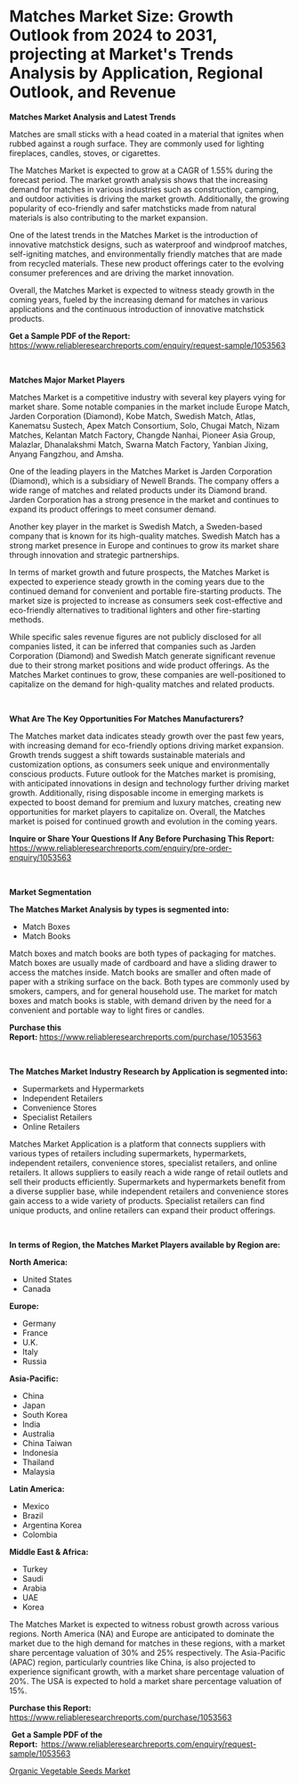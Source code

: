 <p><h1>Matches Market Size: Growth Outlook from 2024 to 2031, projecting at Market's Trends Analysis by Application, Regional Outlook, and Revenue</h1></p><p><strong>Matches Market Analysis and Latest Trends</strong></p>
<p><p>Matches are small sticks with a head coated in a material that ignites when rubbed against a rough surface. They are commonly used for lighting fireplaces, candles, stoves, or cigarettes.</p><p>The Matches Market is expected to grow at a CAGR of 1.55% during the forecast period. The market growth analysis shows that the increasing demand for matches in various industries such as construction, camping, and outdoor activities is driving the market growth. Additionally, the growing popularity of eco-friendly and safer matchsticks made from natural materials is also contributing to the market expansion.</p><p>One of the latest trends in the Matches Market is the introduction of innovative matchstick designs, such as waterproof and windproof matches, self-igniting matches, and environmentally friendly matches that are made from recycled materials. These new product offerings cater to the evolving consumer preferences and are driving the market innovation.</p><p>Overall, the Matches Market is expected to witness steady growth in the coming years, fueled by the increasing demand for matches in various applications and the continuous introduction of innovative matchstick products.</p></p>
<p><strong>Get a Sample PDF of the Report:&nbsp;</strong> <a href="https://www.reliableresearchreports.com/enquiry/request-sample/1053563">https://www.reliableresearchreports.com/enquiry/request-sample/1053563</a></p>
<p>&nbsp;</p>
<p><strong>Matches Major Market Players</strong></p>
<p><p> Matches Market is a competitive industry with several key players vying for market share. Some notable companies in the market include Europe Match, Jarden Corporation (Diamond), Kobe Match, Swedish Match, Atlas, Kanematsu Sustech, Apex Match Consortium, Solo, Chugai Match, Nizam Matches, Kelantan Match Factory, Changde Nanhai, Pioneer Asia Group, Malazlar, Dhanalakshmi Match, Swarna Match Factory, Yanbian Jixing, Anyang Fangzhou, and Amsha.</p><p>One of the leading players in the Matches Market is Jarden Corporation (Diamond), which is a subsidiary of Newell Brands. The company offers a wide range of matches and related products under its Diamond brand. Jarden Corporation has a strong presence in the market and continues to expand its product offerings to meet consumer demand.</p><p>Another key player in the market is Swedish Match, a Sweden-based company that is known for its high-quality matches. Swedish Match has a strong market presence in Europe and continues to grow its market share through innovation and strategic partnerships.</p><p>In terms of market growth and future prospects, the Matches Market is expected to experience steady growth in the coming years due to the continued demand for convenient and portable fire-starting products. The market size is projected to increase as consumers seek cost-effective and eco-friendly alternatives to traditional lighters and other fire-starting methods.</p><p>While specific sales revenue figures are not publicly disclosed for all companies listed, it can be inferred that companies such as Jarden Corporation (Diamond) and Swedish Match generate significant revenue due to their strong market positions and wide product offerings. As the Matches Market continues to grow, these companies are well-positioned to capitalize on the demand for high-quality matches and related products.</p></p>
<p>&nbsp;</p>
<p><strong>What Are The Key Opportunities For Matches Manufacturers?</strong></p>
<p><p>The Matches market data indicates steady growth over the past few years, with increasing demand for eco-friendly options driving market expansion. Growth trends suggest a shift towards sustainable materials and customization options, as consumers seek unique and environmentally conscious products. Future outlook for the Matches market is promising, with anticipated innovations in design and technology further driving market growth. Additionally, rising disposable income in emerging markets is expected to boost demand for premium and luxury matches, creating new opportunities for market players to capitalize on. Overall, the Matches market is poised for continued growth and evolution in the coming years.</p></p>
<p><strong>Inquire or Share Your Questions If Any Before Purchasing This Report:</strong> <a href="https://www.reliableresearchreports.com/enquiry/pre-order-enquiry/1053563">https://www.reliableresearchreports.com/enquiry/pre-order-enquiry/1053563</a></p>
<p>&nbsp;</p>
<p><strong>Market Segmentation</strong></p>
<p><strong>The Matches Market Analysis by types is segmented into:</strong></p>
<p><ul><li>Match Boxes</li><li>Match Books</li></ul></p>
<p><p>Match boxes and match books are both types of packaging for matches. Match boxes are usually made of cardboard and have a sliding drawer to access the matches inside. Match books are smaller and often made of paper with a striking surface on the back. Both types are commonly used by smokers, campers, and for general household use. The market for match boxes and match books is stable, with demand driven by the need for a convenient and portable way to light fires or candles.</p></p>
<p><strong>Purchase this Report:&nbsp;</strong><a href="https://www.reliableresearchreports.com/purchase/1053563">https://www.reliableresearchreports.com/purchase/1053563</a></p>
<p>&nbsp;</p>
<p><strong>The Matches Market Industry Research by Application is segmented into:</strong></p>
<p><ul><li>Supermarkets and Hypermarkets</li><li>Independent Retailers</li><li>Convenience Stores</li><li>Specialist Retailers</li><li>Online Retailers</li></ul></p>
<p><p>Matches Market Application is a platform that connects suppliers with various types of retailers including supermarkets, hypermarkets, independent retailers, convenience stores, specialist retailers, and online retailers. It allows suppliers to easily reach a wide range of retail outlets and sell their products efficiently. Supermarkets and hypermarkets benefit from a diverse supplier base, while independent retailers and convenience stores gain access to a wide variety of products. Specialist retailers can find unique products, and online retailers can expand their product offerings.</p></p>
<p>&nbsp;</p>
<p><strong>In terms of Region, the Matches Market Players available by Region are:</strong></p>
<p>
    <p> <strong> North America: </strong>
        <ul>
            <li>United States</li>
            <li>Canada</li>
        </ul>
        </p> 
    <p> <strong> Europe: </strong>
        <ul>
            <li>Germany</li>
            <li>France</li>
            <li>U.K.</li>
            <li>Italy</li>
            <li>Russia</li>
        </ul>
        </p> 
    <p> <strong> Asia-Pacific: </strong>
        <ul>
            <li>China</li>
            <li>Japan</li>
            <li>South Korea</li>
            <li>India</li>
            <li>Australia</li>
            <li>China Taiwan</li>
            <li>Indonesia</li>
            <li>Thailand</li>
            <li>Malaysia</li>
        </ul>
        </p> 
    <p> <strong> Latin America: </strong>
        <ul>
            <li>Mexico</li>
            <li>Brazil</li>
            <li>Argentina Korea</li>
            <li>Colombia</li>
        </ul>
        </p> 
    <p> <strong> Middle East & Africa: </strong>
        <ul>
            <li>Turkey</li>
            <li>Saudi</li>
            <li>Arabia</li>
            <li>UAE</li>
            <li>Korea</li>
        </ul>
    </p>
    </p>
<p><p>The Matches Market is expected to witness robust growth across various regions. North America (NA) and Europe are anticipated to dominate the market due to the high demand for matches in these regions, with a market share percentage valuation of 30% and 25% respectively. The Asia-Pacific (APAC) region, particularly countries like China, is also projected to experience significant growth, with a market share percentage valuation of 20%. The USA is expected to hold a market share percentage valuation of 15%.</p></p>
<p><strong>Purchase this Report: </strong><a href="https://www.reliableresearchreports.com/purchase/1053563">https://www.reliableresearchreports.com/purchase/1053563</a></p>
<p>&nbsp;<strong>Get a Sample PDF of the Report:&nbsp;&nbsp;</strong><a href="https://www.reliableresearchreports.com/enquiry/request-sample/1053563">https://www.reliableresearchreports.com/enquiry/request-sample/1053563</a></p>
<p><strong></strong></p>
<p><p><a href="https://sudsy-motorcycle-bbc.notion.site/Organic-Vegetable-Seeds-Market-Research-Report-Provides-Critical-Insights-that-can-help-Shape-Busine-0fe42651ba4a4ca5bdcf8371feb9ad11">Organic Vegetable Seeds Market</a></p></p>